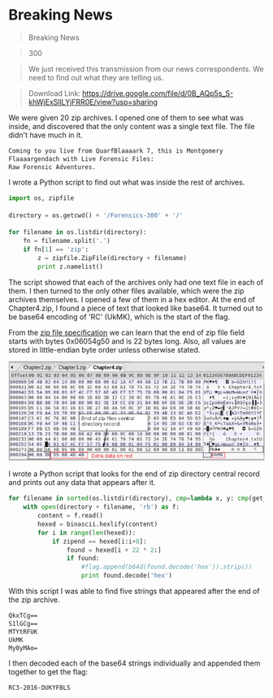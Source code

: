 # Breaking News

> Breaking News

> 300

> We just received this transmission from our news correspondents. We need to find out what they are telling us.

> Download Link: https://drive.google.com/file/d/0B_AQp5s_S-khWjExSllLYjFRR0E/view?usp=sharing

We were given 20 zip archives. I opened one of them to see what was inside, and discovered that the only content was a single text file. The file didn't have much in it.

```
Coming to you live from QuarfBlaaaark 7, this is Montgomery Flaaaargendach with Live Forensic Files:  
Raw Forensic Adventures.
```

I wrote a Python script to find out what was inside the rest of archives.

``` python
import os, zipfile

directory = os.getcwd() + '/Forensics-300' + '/'

for filename in os.listdir(directory):
    fn = filename.split('.')
    if fn[1] == 'zip':
        z = zipfile.ZipFile(directory + filename)
        print z.namelist()
```

The script showed that each of the archives only had one text file in each of them. I then turned to the only other files available, which were the zip archives themselves. I opened a few of them in a hex editor. At the end of Chapter4.zip, I found a piece of text that looked like base64. It turned out to be base64 encoding of 'RC' (UkMK), which is the start of the flag.

 From the [zip file specification](https://pkware.cachefly.net/webdocs/casestudies/APPNOTE.TXT) we can learn that the end of zip file field starts with bytes 0x06054g50 and is 22 bytes long. Also, all values are stored in little-endian byte order unless otherwise stated.
 
![Hex-editor](https://github.com/Migdalo/writeups/blob/master/rc3-ctf-2016/breaking_news/zip_file_hex_editor.png)

I wrote a Python script that looks for the end of zip directory central record and prints out any data that appears after it.

``` python
for filename in sorted(os.listdir(directory), cmp=lambda x, y: cmp(get_num(x), get_num(y))):
    with open(directory + filename, 'rb') as f:
        content = f.read()
        hexed = binascii.hexlify(content)
        for i in range(len(hexed)):
            if zipend == hexed[i:i+8]:
                found = hexed[i + 22 * 2:]
                if found:
                    #flag.append(b64d(found.decode('hex')).strip())
                    print found.decode('hex')
```

With this script I was able to find five strings that appeared after the end of the zip archive.
```
QkxTCg==
S1lGCg==
MTYtRFUK
UkMK
My0yMAo=
```
I then decoded each of the base64 strings individually and appended them together to get the flag:
```
RC3-2016-DUKYFBLS
```
